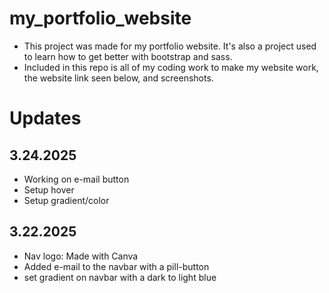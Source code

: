 # my_portfolio_website

- This project was made for my portfolio website. It's also a project used to learn how to get better with bootstrap and sass.
- Included in this repo is all of my coding work to make my website work, the website link seen below, and screenshots.

# Updates

## 3.24.2025
- Working on e-mail button
- Setup hover
- Setup gradient/color

## 3.22.2025
- Nav logo: Made with Canva
- Added e-mail to the navbar with a pill-button
- set gradient on navbar with a dark to light blue
